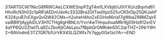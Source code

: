 $START$GCW7NicG8fRWCAeLCXWESnpPZgT4m1LXVbj6/iJ0iYXUrzBqvhd61HhvRcN3h02c1pRIFjAEDnUdvAc3332Bra2GtTwdXpz525vCR3rDp25QKJahFK324yuB7cEXgvQvQW42CMs+h2uheH4hoZxEGHo66rIa17gWbaZ98MZqirEvaiBB91jAyjjAiDLV3H1CTHg9gHBNLh/Yvr/4wTHnpuhuaMRr9jj0SHz812xrEV4aYP6QU2ZIwl7Lq9ZcZbo6jtCAkLpiu7fBpbQrGMKdeiS5C2qrTHZ+2INrY9H2+RAVndmE3TZ1GR7b1UrVKX4SLQZl6fx7lr7qgy0Ge1zcYA==$END$